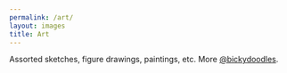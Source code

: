 ```yaml
---
permalink: /art/
layout: images
title: Art
---
```


Assorted sketches, figure drawings, paintings, etc. More [@bickydoodles](https://www.instagram.com/bickydoodles/).
